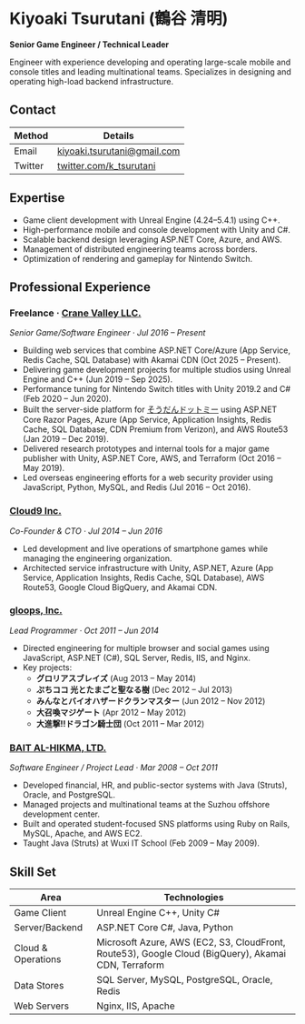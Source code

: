 # Kiyoaki Tsurutani (鶴谷 清明)

**Senior Game Engineer / Technical Leader**

Engineer with experience developing and operating large-scale mobile and console titles and leading multinational teams. Specializes in designing and operating high-load backend infrastructure.

## Contact

| Method | Details |
| --- | --- |
| Email | [kiyoaki.tsurutani@gmail.com](mailto:kiyoaki.tsurutani@gmail.com) |
| Twitter | [twitter.com/k_tsurutani](https://twitter.com/k_tsurutani) |

## Expertise

- Game client development with Unreal Engine (4.24–5.4.1) using C++.
- High-performance mobile and console development with Unity and C#.
- Scalable backend design leveraging ASP.NET Core, Azure, and AWS.
- Management of distributed engineering teams across borders.
- Optimization of rendering and gameplay for Nintendo Switch.

## Professional Experience

### Freelance · [Crane Valley LLC.](https://www.crane-valley.co.jp/)
*Senior Game/Software Engineer · Jul 2016 – Present*

- Building web services that combine ASP.NET Core/Azure (App Service, Redis Cache, SQL Database) with Akamai CDN (Oct 2025 – Present).
- Delivering game development projects for multiple studios using Unreal Engine and C++ (Jun 2019 – Sep 2025).
- Performance tuning for Nintendo Switch titles with Unity 2019.2 and C# (Feb 2020 – Jun 2020).
- Built the server-side platform for [そうだんドットミー](https://www.google.com/search?q=%E3%81%9D%E3%81%86%E3%81%A0%E3%82%93%E3%83%89%E3%83%83%E3%83%88%E3%83%9F%E3%83%BC) using ASP.NET Core Razor Pages, Azure (App Service, Application Insights, Redis Cache, SQL Database, CDN Premium from Verizon), and AWS Route53 (Jan 2019 – Dec 2019).
- Delivered research prototypes and internal tools for a major game publisher with Unity, ASP.NET Core, AWS, and Terraform (Oct 2016 – May 2019).
- Led overseas engineering efforts for a web security provider using JavaScript, Python, MySQL, and Redis (Jul 2016 – Oct 2016).

### [Cloud9 Inc.](https://cloud9-plus.com/)
*Co-Founder & CTO · Jul 2014 – Jun 2016*

- Led development and live operations of smartphone games while managing the engineering organization.
- Architected service infrastructure with Unity, ASP.NET, Azure (App Service, Application Insights, Redis Cache, SQL Database), AWS Route53, Google Cloud BigQuery, and Akamai CDN.

### [gloops, Inc.](https://www.google.com/search?q=gloops)
*Lead Programmer · Oct 2011 – Jun 2014*

- Directed engineering for multiple browser and social games using JavaScript, ASP.NET (C#), SQL Server, Redis, IIS, and Nginx.
- Key projects:
  - **グロリアスブレイズ** (Aug 2013 – May 2014)
  - **ぷちココ 光とたまごと聖なる樹** (Dec 2012 – Jul 2013)
  - **みんなとバイオハザードクランマスター** (Jun 2012 – Nov 2012)
  - **大召喚マジゲート** (Apr 2012 – May 2012)
  - **大進撃!!ドラゴン騎士団** (Oct 2011 – Mar 2012)

### [BAIT AL-HIKMA, LTD.](https://www.bai.co.jp/)
*Software Engineer / Project Lead · Mar 2008 – Oct 2011*

- Developed financial, HR, and public-sector systems with Java (Struts), Oracle, and PostgreSQL.
- Managed projects and multinational teams at the Suzhou offshore development center.
- Built and operated student-focused SNS platforms using Ruby on Rails, MySQL, Apache, and AWS EC2.
- Taught Java (Struts) at Wuxi IT School (Feb 2009 – May 2009).

## Skill Set

| Area | Technologies |
| --- | --- |
| Game Client | Unreal Engine C++, Unity C# |
| Server/Backend | ASP.NET Core C#, Java, Python |
| Cloud & Operations | Microsoft Azure, AWS (EC2, S3, CloudFront, Route53), Google Cloud (BigQuery), Akamai CDN, Terraform |
| Data Stores | SQL Server, MySQL, PostgreSQL, Oracle, Redis |
| Web Servers | Nginx, IIS, Apache |
